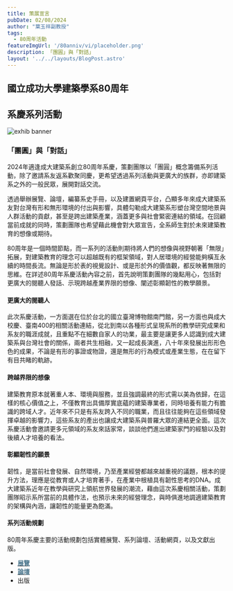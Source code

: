 ```yaml
---
title: 策展宣言
pubDate: 02/08/2024
author: "葉玉祥副教授"
tags:
  - 80周年活動
featureImgUrl: '/80anniv/vi/placeholder.png'
description: 「團圓」與「對話」
layout: '../../layouts/BlogPost.astro'
---
```


## 國立成功大學建築學系80周年
## 系慶系列活動

![exhib banner](/80anniv/vi/main.png)

### 「團圓」與「對話」
2024年適逢成大建築系創立80周年系慶，策劃團隊以「團圓」概念籌備系列活動，除了邀請系友返系歡聚同慶，更希望透過系列活動與更廣大的族群，亦即建築系之外的一般民眾，展開對話交流。

透過舉辦展覽、論壇，編纂系史手冊，以及建置網頁平台，凸顯多年來成大建築系友對台灣有形和無形環境的付出與影響，具體勾勒成大建築系形塑台灣空間地景與人群活動的貢獻，甚至是跨出建築產業，涵蓋更多與社會緊密連結的領域。在回顧當前成就的同時，策劃團隊也希望藉此機會對大眾宣告，全系師生對於未來建築教育的想像或期待。

80周年是一個時間節點，而一系列的活動則期待將人們的想像與視野朝著「無限」拓展，對建築教育的理念可以超越既有的框架領域，對人居環境的經營能夠橫亙永續的時間長流。無論是形於表的視覺設計、或是形於外的價值觀，都反映著無限的思維。在詳述80周年系慶活動內容之前，首先說明策劃團隊的幾點用心，包括對更廣大的閱聽人發話、示現跨越產業界限的想像、闡述彰顯韌性的教學願景。

#### 更廣大的閱聽人
此次系慶活動，一方面選在位於台北的國立臺灣博物館南門館，另一方面也與成大校慶、臺南400的相關活動連結，從北到南以各種形式呈現系所的教學研究成果和系友的職涯成就，且重點不在細數自家人的功業，最主要是讓更多人認識到成大建築系與台灣社會的關係，兩者共生相融，又一起成長演進，八十年來發展出形形色色的成果，不論是有形的事證或物證，還是無形的行為模式或產業生態，在在留下有目共睹的軌跡。

#### 跨越界限的想像
建築教育原本就著重人本、環境與服務，並且強調最終的形式需以美為依歸，在這樣的核心價值之上，不僅教育出具備厚實底蘊的建築專業者，同時培養有能力有膽識的跨域人才。近年來不只是有系友跨入不同的職業，而且往往能夠在這些領域發揮卓越的影響力，這些系友的產出也讓成大建築系與普羅大眾的連結更全面。這次系慶活動會邀請更多元領域的系友來話家常，談談他們進出建築家門的經驗以及對後續人才培養的看法。

#### 彰顯韌性的願景
韌性，是當前社會發展、自然環境，乃至產業經營都越來越重視的議題，根本的提升方法，理應是從教育或人才培育著手，在產業中根植具有韌性思考的DNA。成大建築系近年在教學與研究上領航世界發展的潮流，藉由這次系慶相關活動，策劃團隊昭示系所當前的具體作法，也預示未來的經營理念，與時俱進地調適建築教育的架構與內涵，讓韌性的能量更為飽滿。

#### 系列活動規劃
80周年系慶主要的活動規劃包括實體展覽、系列論壇、活動網頁，以及文獻出版。

 - [<strong style="color: rgb(74, 117, 140);">展覽</strong>](/80anniv/blog/events-exhib-main/)
 - [<strong style="color: rgb(74, 117, 140);">論壇</strong>](/80anniv/blog/events-opening-forum-main/)
 - 出版

